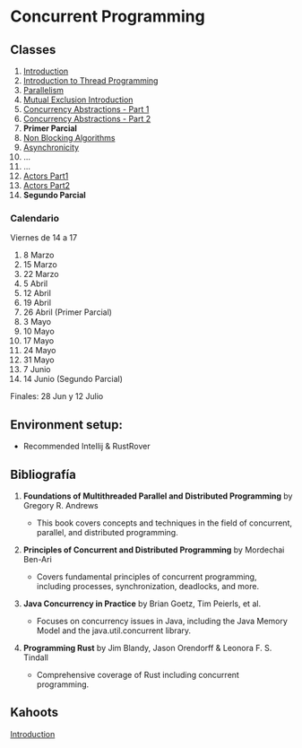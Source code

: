 # Concurrent Programming

## Classes

1. [Introduction](https://raw.githack.com/FacultadDeIngenieria/concurrency/main/slides/introduction.html)
3. [Introduction to Thread Programming](https://raw.githack.com/FacultadDeIngenieria/concurrency/main/slides/intro_java_rust.html)
4. [Parallelism](https://raw.githack.com/FacultadDeIngenieria/concurrency/main/slides/parallel.html)
5. [Mutual Exclusion Introduction](https://raw.githack.com/FacultadDeIngenieria/concurrency/main/slides/mutex-intro.html)
6. [Concurrency Abstractions - Part 1](https://raw.githack.com/FacultadDeIngenieria/concurrency/main/slides/abstractions1.html)
7. [Concurrency Abstractions - Part 2](https://raw.githack.com/FacultadDeIngenieria/concurrency/main/slides/abstractions2.html)
8. **Primer Parcial**
9. [Non Blocking Algorithms](https://raw.githack.com/FacultadDeIngenieria/concurrency/main/slides/nonblocking.html)
10. [Asynchronicity](https://raw.githack.com/FacultadDeIngenieria/concurrency/main/slides/asynchronicity.html)
11. ...
12. ...
13. [Actors Part1](classes/actors1.md)
14. [Actors Part2](classes/actors2.md)
15. **Segundo Parcial**


### Calendario
Viernes de 14 a 17

1. 8 Marzo
2. 15 Marzo
3. 22 Marzo
4. 5 Abril
5. 12 Abril
6. 19 Abril
7. 26 Abril (Primer Parcial)
8. 3 Mayo
9. 10 Mayo
10. 17 Mayo
11. 24 Mayo
12. 31 Mayo
13. 7 Junio
14. 14 Junio (Segundo Parcial)

Finales: 28 Jun y  12 Julio

## Environment setup:

- Recommended Intellij & RustRover

## Bibliografía
1. **Foundations of Multithreaded Parallel and Distributed Programming** by Gregory R. Andrews
   * This book covers concepts and techniques in the field of concurrent, parallel, and distributed programming. 
2. **Principles of Concurrent and Distributed Programming** by Mordechai Ben-Ari
   * Covers fundamental principles of concurrent programming, including processes, synchronization, deadlocks, and more.

3. **Java Concurrency in Practice** by Brian Goetz, Tim Peierls, et al.
   * Focuses on concurrency issues in Java, including the Java Memory Model and the java.util.concurrent library.
 
4. **Programming Rust** by Jim Blandy, Jason Orendorff & Leonora F. S. Tindall
   * Comprehensive coverage of Rust including concurrent programming. 




## Kahoots

[Introduction](https://create.kahoot.it/share/introduction-to-concurrent-programming/dd6f4485-3286-4e98-a89b-469d40450099)
